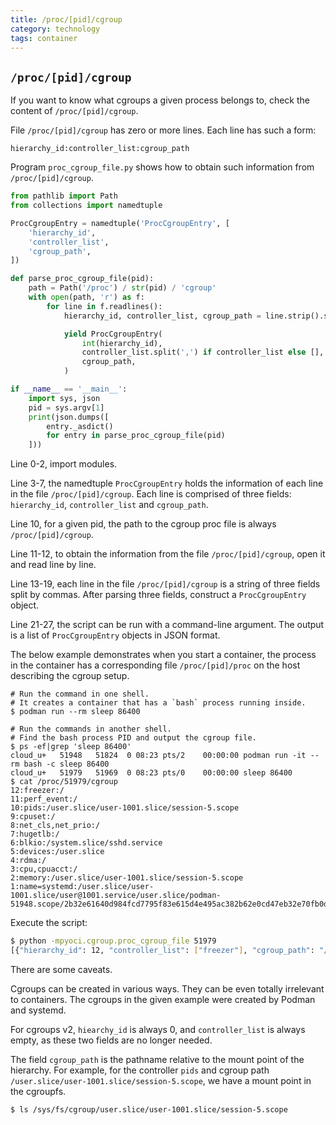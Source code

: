 ```yaml
---
title: /proc/[pid]/cgroup
category: technology
tags: container
---
```


## `/proc/[pid]/cgroup`

If you want to know what cgroups a given process belongs to, check the content of `/proc/[pid]/cgroup`.

File `/proc/[pid]/cgroup` has zero or more lines. Each line has such a form:

    hierarchy_id:controller_list:cgroup_path

Program `proc_cgroup_file.py` shows how to obtain such information from `/proc/[pid]/cgroup`.

```python
from pathlib import Path
from collections import namedtuple

ProcCgroupEntry = namedtuple('ProcCgroupEntry', [
    'hierarchy_id',
    'controller_list',
    'cgroup_path',
])

def parse_proc_cgroup_file(pid):
    path = Path('/proc') / str(pid) / 'cgroup'
    with open(path, 'r') as f:
        for line in f.readlines():
            hierarchy_id, controller_list, cgroup_path = line.strip().split(':')

            yield ProcCgroupEntry(
                int(hierarchy_id),
                controller_list.split(',') if controller_list else [],
                cgroup_path,
            )

if __name__ == '__main__':
    import sys, json
    pid = sys.argv[1]
    print(json.dumps([
        entry._asdict()
        for entry in parse_proc_cgroup_file(pid)
    ]))
```

Line 0-2, import modules.

Line 3-7, the namedtuple `ProcCgroupEntry` holds the information of each line in the file `/proc/[pid]/cgroup`. Each line is comprised of three fields: `hierarchy_id`, `controller_list` and `cgroup_path`.

Line 10, for a given pid, the path to the cgroup proc file is always `/proc/[pid]/cgroup`.

Line 11-12, to obtain the information from the file `/proc/[pid]/cgroup`, open it and read line by line.

Line 13-19, each line in the file `/proc/[pid]/cgroup` is a string of three fields split by commas. After parsing three fields, construct a `ProcCgroupEntry` object.

Line 21-27, the script can be run with a command-line argument. The output is a list of `ProcCgroupEntry` objects in JSON format.

The below example demonstrates when you start a container, the process in the container has a corresponding file `/proc/[pid]/proc` on the host describing the cgroup setup.

    # Run the command in one shell.
    # It creates a container that has a `bash` process running inside.
    $ podman run --rm sleep 86400

    # Run the commands in another shell.
    # Find the bash process PID and output the cgroup file.
    $ ps -ef|grep 'sleep 86400'
    cloud_u+   51948   51824  0 08:23 pts/2    00:00:00 podman run -it --rm bash -c sleep 86400
    cloud_u+   51979   51969  0 08:23 pts/0    00:00:00 sleep 86400
    $ cat /proc/51979/cgroup
    12:freezer:/
    11:perf_event:/
    10:pids:/user.slice/user-1001.slice/session-5.scope
    9:cpuset:/
    8:net_cls,net_prio:/
    7:hugetlb:/
    6:blkio:/system.slice/sshd.service
    5:devices:/user.slice
    4:rdma:/
    3:cpu,cpuacct:/
    2:memory:/user.slice/user-1001.slice/session-5.scope
    1:name=systemd:/user.slice/user-1001.slice/user@1001.service/user.slice/podman-51948.scope/2b32e61640d984fcd7795f83e615d4e495ac382b62e0cd47eb32e70fb0d69248

Execute the script:

```bash
$ python -mpyoci.cgroup.proc_cgroup_file 51979
[{"hierarchy_id": 12, "controller_list": ["freezer"], "cgroup_path": "/"}, {"hierarchy_id": 11, "controller_list": ["perf_event"], "cgroup_path": "/"}, {"hierarchy_id": 10, "controller_list": ["pids"], "cgroup_path": "/user.slice/user-1001.slice/session-5.scope"}, {"hierarchy_id": 9, "controller_list": ["cpuset"], "cgroup_path": "/"}, {"hierarchy_id": 8, "controller_list": ["net_cls", "net_prio"], "cgroup_path": "/"}, {"hierarchy_id": 7, "controller_list": ["hugetlb"], "cgroup_path": "/"}, {"hierarchy_id": 6, "controller_list": ["blkio"], "cgroup_path": "/system.slice/sshd.service"}, {"hierarchy_id": 5, "controller_list": ["devices"], "cgroup_path": "/user.slice"}, {"hierarchy_id": 4, "controller_list": ["rdma"], "cgroup_path": "/"}, {"hierarchy_id": 3, "controller_list": ["cpu", "cpuacct"], "cgroup_path": "/"}, {"hierarchy_id": 2, "controller_list": ["memory"], "cgroup_path": "/user.slice/user-1001.slice/session-5.scope"}, {"hierarchy_id": 1, "controller_list": ["name=systemd"], "cgroup_path": "/user.slice/user-1001.slice/user@1001.service/user.slice/podman-51948.scope/2b32e61640d984fcd7795f83e615d4e495ac382b62e0cd47eb32e70fb0d69248"}]
```

There are some caveats.

Cgroups can be created in various ways. They can be even totally irrelevant to containers. The cgroups in the given example were created by Podman and systemd.

For cgroups v2, `hiearchy_id` is always 0, and `controller_list` is always empty, as these two fields are no longer needed.

The field `cgroup_path` is the pathname relative to the mount point of the hierarchy. For example, for the controller `pids` and cgroup path `/user.slice/user-1001.slice/session-5.scope`, we have a mount point in the cgroupfs.

```
$ ls /sys/fs/cgroup/user.slice/user-1001.slice/session-5.scope
```
